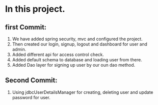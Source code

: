 # In this project.

## first Commit:

1. We have added spring security, mvc and configured the project.
2. Then created our login, signup, logout and dashboard for user and admin.
3. Added different api for access control check.
3. Added default schema to database and loading user from there.
4. Added Dao layer for signing up user by our oun dao method.

## Second Commit:

1. Using jdbcUserDetailsManager for creating, deleting user and update password for user.